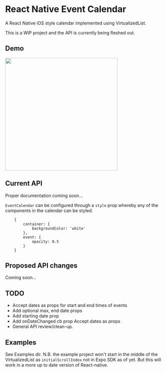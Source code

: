 # React Native Event Calendar
A React Native iOS style calendar implemented using VirtualizedList.

This is a WIP project and the API is currently being fleshed out. 

## Demo
<a href="https://raw.githubusercontent.com/joshyhargreaves/react-native-event-calendar/master/demo/demo.mp4"><img src="https://raw.githubusercontent.com/joshyhargreaves/react-native-event-calendar/master/demo/demo.gif" width="360"></a>

## Current API
Proper documentation coming soon...

`EventCalendar` can be configured through a `style` prop whereby any of the components in the calendar can be styled. 
```
    {
        container: {
            backgroundColor: 'white'
        }, 
        event: {
            opacity: 0.5
        }
    }
```

## Proposed API changes
Coming soon...

## TODO
- Accept dates as props for start and end times of events
- Add optional max, end date props
- Add starting date prop
- Add onDateChanged cb prop Accept dates as props
- General API review/clean-up. 

## Examples
See Examples dir. 
N.B. the example project won't start in the middle of the VirtualizedList as 
`initialScrollIndex` not in Expo SDK as of yet. 
But this will work in a more up to date version of React-native. 
